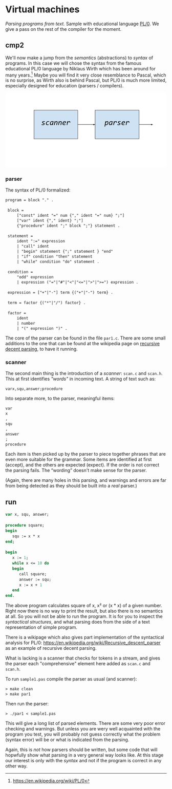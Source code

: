 # Virtual machines

*Parsing programs from text.* Sample with educational language [PL/0](https://en.wikipedia.org/wiki/PL/0).
We give a pass on the rest of the compiler for the moment.


## cmp2

We'll now make a jump from the *semantics* (abstractions) to *syntax* of programs. In this case we will chose the syntax
from the famous educational PL/0 language by Niklaus Wirth which has been around for many years.[^1] Maybe you will find
it very close resemblance to Pascal, which is no surprise, as Wirth also is behind Pascal, but PL/0 is much more limited,
especially designed for education (parsers / compilers).

[^1]: https://en.wikipedia.org/wiki/PL/0

![enkel/0](../assets/images/scan-parser.png)

### parser

The syntax of PL/0 formalized:

```ebnf
program = block "." .
 
 block =
     ["const" ident "=" num {"," ident "=" num} ";"]
     ["var" ident {"," ident} ";"]
     {"procedure" ident ";" block ";"} statement .
 
 statement =
     ident ":=" expression
     | "call" ident
     | "begin" statement {";" statement } "end"
     | "if" condition "then" statement
     | "while" condition "do" statement .
 
 condition =
     "odd" expression
     | expression ("="|"#"|"<"|"<="|">"|">=") expression .
 
 expression = ["+"|"-"] term {("+"|"-") term} .
 
 term = factor {("*"|"/") factor} .
 
 factor =
     ident
     | number
     | "(" expression ")" .

```

The core of the parser can be found in the file `par1.c`. There are some small additions to the
one that can be found at the wikipedia page on
[recursive decent parsing](https://en.wikipedia.org/wiki/Recursive_descent_parser),
to have it running.


### scanner

The second main thing is the introduction of a *scanner*: `scan.c` and `scan.h`. This at first
identifies *"words"* in incoming text. A string of text such as:

```
varx,squ,answer;procedure
``` 

Into separate more, to the parser, meaningful items:

```
var
x
,
squ
,
answer
;
procedure

```

Each item is then picked up by the parser to piece together phrases that are even more
suitable for the grammar. Some items are identified at first (accept), and the others are
expected (expect). If the order is not correct the parsing fails. The “wording” doesn't
make sense for the parser.

(Again, there are many holes in this parsing, and warnings and errors are far from being
detected as they should be built into a *real* parser.)


## run

```pascal
var x, squ, answer;

procedure square;
begin
   squ := x * x
end;

begin
   x := 1;
   while x <= 10 do
   begin
      call square;
      answer := squ;
      x := x + 1
   end
end.
```

The above program calculates square of x, x² or (x * x) of a given number. Right now there
is no way to print the result, but also there is no semantics at all. So you will not be able
to run the program. It is for you to inspect the *syntactical structures*, and what parsing
does from the side of a text representation of simple program.

There is a wikipage which also gives part implementation of the syntactical analysis for PL/0:
https://en.wikipedia.org/wiki/Recursive_descent_parser as an example of recursive decent parsing.

What is lacking is a scanner that checks for tokens in a stream, and gives the parser each
"comprehensive" element here added as `scan.c` and `scan.h`.

To run `sample1.pas` compile the parser as usual (and scanner):

```shell
> make clean
> make par1
```

Then run the parser:

```shell
> ./par1 < sample1.pas
```

This will give a long list of parsed elements. There are some very poor error checking and
warnings. But unless you are wery well acquainted with the program you test, you will probably
not guess correctly what the problem (syntax error) will be or what is indicated from the parsing.

Again, this is *not* how parsers should be written, but some code that will hopwfully show what
parsing in a very general way looks like. At this stage our interest is only with the *syntax*
and not if the program is correct in any other way.




